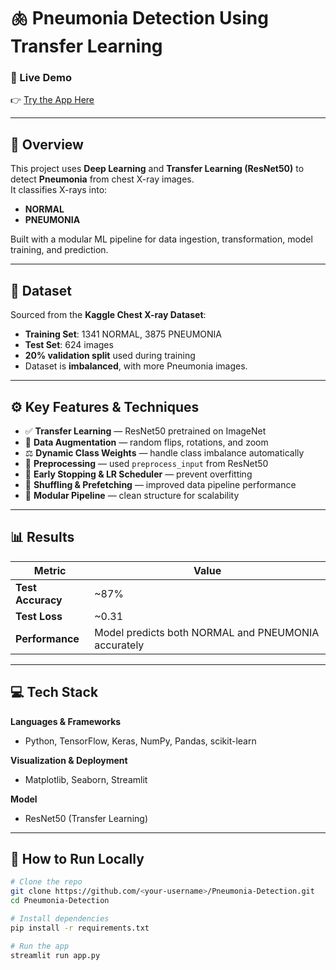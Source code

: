 # 🫁 Pneumonia Detection Using Transfer Learning

### 🔗 Live Demo  
👉 [Try the App Here](https://pneumonia-prediction-app-om.streamlit.app/)

---

## 📘 Overview
This project uses **Deep Learning** and **Transfer Learning (ResNet50)** to detect **Pneumonia** from chest X-ray images.  
It classifies X-rays into:
- **NORMAL**
- **PNEUMONIA**

Built with a modular ML pipeline for data ingestion, transformation, model training, and prediction.

---

## 📂 Dataset
Sourced from the **Kaggle Chest X-ray Dataset**:
- **Training Set**: 1341 NORMAL, 3875 PNEUMONIA  
- **Test Set**: 624 images  
- **20% validation split** used during training  
- Dataset is **imbalanced**, with more Pneumonia images.

---

## ⚙️ Key Features & Techniques
- ✅ **Transfer Learning** — ResNet50 pretrained on ImageNet  
- 🧩 **Data Augmentation** — random flips, rotations, and zoom  
- ⚖️ **Dynamic Class Weights** — handle class imbalance automatically  
- 🧠 **Preprocessing** — used `preprocess_input` from ResNet50  
- 🚀 **Early Stopping & LR Scheduler** — prevent overfitting  
- 🔄 **Shuffling & Prefetching** — improved data pipeline performance  
- 🧱 **Modular Pipeline** — clean structure for scalability

---

## 📊 Results
| Metric | Value |
|--------|--------|
| **Test Accuracy** | ~87% |
| **Test Loss** | ~0.31 |
| **Performance** | Model predicts both NORMAL and PNEUMONIA accurately |

---

## 💻 Tech Stack
**Languages & Frameworks**  
- Python, TensorFlow, Keras, NumPy, Pandas, scikit-learn  

**Visualization & Deployment**  
- Matplotlib, Seaborn, Streamlit  

**Model**  
- ResNet50 (Transfer Learning)

---

## 🧪 How to Run Locally
```bash
# Clone the repo
git clone https://github.com/<your-username>/Pneumonia-Detection.git
cd Pneumonia-Detection

# Install dependencies
pip install -r requirements.txt

# Run the app
streamlit run app.py

